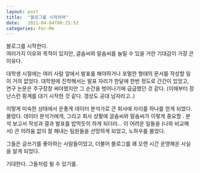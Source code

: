 ```yaml
---
layout: post
title:  "블로그를 시작하며"
date:   2021-04-04T00:25:52
categories: For-Me
---
```


블로그를 시작한다.  
여러가지 이유와 목적이 있지만, 글솜씨와 말솜씨를 늘릴 수 있을 거란 기대감이 가장 큰 이유다.  

대학생 시절에는 여러 사람 앞에서 발표를 해야하거나 포멀한 형태의 문서를 작성할 일이 거의 없었다.
대학원에 진학해서는 발표 자리가 한달에 한번 정도로 간간이 있었고, 연구 논문은 주구장창 써야했지만 그 순간을 벗어나기에 급급했던 것 같다.
(이때부터 장난스런 핑계를 대기 시작한 것 같다. 갱상도 공대 남자라고..)


이렇게 미숙한 상태에서 운좋게 데이터 분석가로 큰 회사에 자리를 하나를 얻게 되었다. 몰랐다. 데이터 분석가에게, 그리고 회사 샹활에 글솜씨와 말솜씨가 이렇게 중요할 .
분석 보고서 작성과 결과 발표를 밥먹듯이 하게 되더라...
이 어려운 일들을 (나와 비교해서) 큰 어려움 없이 잘 해내는 팀원들을 선망하게 되었고, 노하우를 물었다.

그들은 글쓰기를 좋아하는 사람들이었고, 더불어 블로그를 꽤 오랜 시간 운영해온 사실을 알게 되었다.

기대한다. 그들처럼 될 수 있기를.
